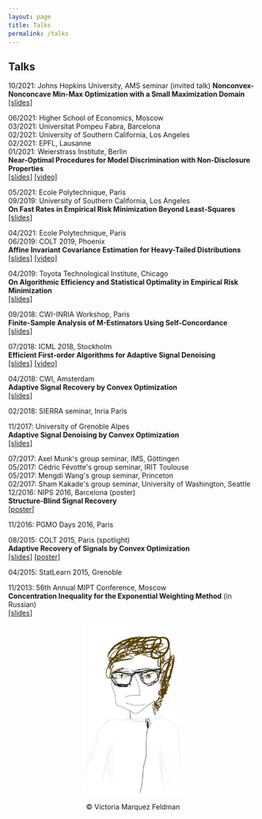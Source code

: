 ```yaml
---
layout: page
title: Talks
permalink: /talks
---
```


## Talks ##


10/2021: Johns Hopkins University, AMS seminar (invited talk)
__Nonconvex-Nonconcave Min-Max Optimization with a Small Maximization Domain__  
[[slides]](assets/slides/slides-small-domain.pdf)  


06/2021: Higher School of Economics, Moscow  
03/2021: Universitat Pompeu Fabra, Barcelona  
02/2021: University of Southern California, Los Angeles  
02/2021: EPFL, Lausanne  
01/2021: Weierstrass Institute, Berlin  
__Near-Optimal Procedures for Model Discrimination with Non-Disclosure Properties__  
[[slides]](assets/slides/slides-Newton-testing.pdf) 
[[video]](https://www.youtube.com/watch?v=s8TyXOuNlj4&ab_channel=DmitriiOstrovskii)  


05/2021: Ecole Polytechnique, Paris  
09/2019: University of Southern California, Los Angeles  
__On Fast Rates in Empirical Risk Minimization Beyond Least-Squares__  
[[slides]](assets/slides/USC-Epstein-seminar-handout.pdf)  


04/2021: Ecole Polytechnique, Paris  
06/2019: COLT 2019, Phoenix  
__Affine Invariant Covariance Estimation for Heavy-Tailed Distributions__  
[[slides]](/assets/slides/colt19-heavy-covariance.pdf) 
[[video]](https://www.youtube.com/watch?v=wNsb29RQK3o)  


04/2019: Toyota Technological Institute, Chicago  
__On Algorithmic Efficiency and Statistical Optimality in Empirical Risk Minimization__  
[[slides]](/assets/slides/TTIC-talk-2019.pdf)


09/2018: CWI-INRIA Workshop, Paris  
__Finite-Sample Analysis of M-Estimators Using Self-Concordance__  
[[slides]](/assets/slides/selfconc-CWI-workshop-slides.pdf)
 
 
07/2018: ICML 2018, Stockholm  
__Efficient First-order Algorithms for Adaptive Signal Denoising__  
[[slides]](assets/slides/algorec-icml18_back.pdf) 
[[video]](https://www.youtube.com/watch?v=ObTNWzgemOs&t=6360s)
 
 
04/2018: CWI, Amsterdam  
__Adaptive Signal Recovery by Convex Optimization__  
[[slides]](assets/slides/ostrovskii-sierra-handout.pdf)
 
 
02/2018: SIERRA seminar, Inria Paris  


11/2017: University of Grenoble Alpes  
__Adaptive Signal Denoising by Convex Optimization__  
[[slides]](assets/slides/ostrovskii-jdd-2017.pdf)
    
    
07/2017: Axel Munk's group seminar, IMS, Göttingen  
05/2017: Cédric Févotte's group seminar, IRIT Toulouse  
 05/2017: Mengdi Wang's group seminar, Princeton  
02/2017: Sham Kakade's group seminar, University of Washington, Seattle  
12/2016: NIPS 2016, Barcelona (poster)  
__Structure-Blind Signal Recovery__     
[[poster]](assets/posters/nips2016-poster.pdf)


11/2016: PGMO Days 2016, Paris  


08/2015: COLT 2015, Paris (spotlight)  
__Adaptive Recovery of Signals by Convex Optimization__  
[[slides]](assets/slides/colt2015-slides.pdf) 
[[poster]](assets/posters/colt2015-poster.pdf) 


04/2015: StatLearn 2015, Grenoble  


11/2013: 56th Annual MIPT Conference, Moscow  
__Concentration Inequality for the Exponential Weighting Method__ (in Russian)  
[[slides]](assets/slides/mipt2014-MSc-slides.pdf)


<p align = "center">
<img src="sketch_vicky.jpg" alt="Sketch by Vicky" width="40%" align="center" hspace="20">  
</p>  
<p align = "center">
&copy; Victoria Marquez Feldman
</p>  
